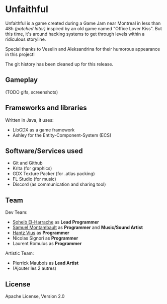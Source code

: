 # Unfaithful

Unfaithful is a game created during a Game Jam near Montreal
in less than 48h *(patched later)* inspired by an old game 
named "Office Lover Kiss". But this time, it's around hacking 
systems to get through levels within a ridiculous storyline.

Special thanks to Veselin and Aleksandrina for their
humorous appearance in this project!

The git history has been cleaned up for this release.

## Gameplay
(TODO gifs, screenshots)

## Frameworks and libraries

Written in Java, it uses:

- LibGDX as a game framework
- Ashley for the Entity-Component-System (ECS)

## Software/Services used

- Git and Github
- Krita (for graphics)
- GDX Texture Packer (for .atlas packing)
- FL Studio (for music)
- Discord (as communication and sharing tool)

## Team

Dev Team:
- [Soheib El-Harrache](https://github.com/Soheibooo) as **Lead Programmer**
- [Samuel Montambault](https://github.com/MysticFragilist) as **Programmer** and **Music/Sound Artist**
- [Hantz Vius](https://github.com/nhatzHK) as **Programmer**
- Nicolas Signori as **Programmer**
- Laurent Romulus as **Programmer**

Artistic Team:
- Pierrick Maubois as **Lead Artist**
- (Ajouter les 2 autres)

## License
Apache License, Version 2.0
